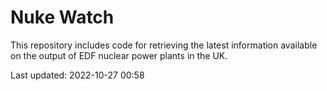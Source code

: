 # Nuke Watch

This repository includes code for retrieving the latest information available on the output of EDF nuclear power plants in the UK.

Last updated: 2022-10-27 00:58